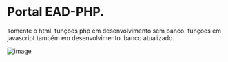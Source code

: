 # Portal EAD-PHP.
somente o html. 
funçoes php em desenvolvimento sem banco.
funçoes em javascript também em desenvolvimento.
banco atualizado.

![image](https://user-images.githubusercontent.com/34004001/132685177-b6ec5eca-c42a-43c0-8261-f175bff255ba.png)



